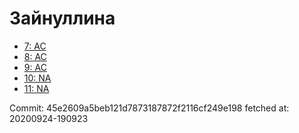 # Зайнуллина
- [7: AC](7.md)
- [8: AC](8.md)
- [9: AC](9.md)
- [10: NA](10.md)
- [11: NA](11.md)

Commit: 45e2609a5beb121d7873187872f2116cf249e198
 fetched at: 20200924-190923

